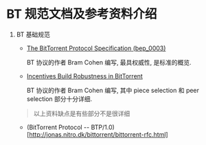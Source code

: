 # BT 规范文档及参考资料介绍

1. BT 基础规范

    * [The BitTorrent Protocol Specification (bep_0003)](http://www.bittorrent.org/beps/bep_0003.html)

        BT 协议的作者 Bram Cohen 编写, 最具权威性, 是标准的概览.

    * [Incentives Build Robustness in BitTorrent](http://www.bittorrent.org/bittorrentecon.pdf)

        BT 协议的作者 Bram Cohen 编写, 其中 piece selection 和 peer selection 部分十分详细.

    > 以上资料缺点是有些部分不是很详细

    * (BitTorrent Protocol -- BTP/1.0)[http://jonas.nitro.dk/bittorrent/bittorrent-rfc.html]